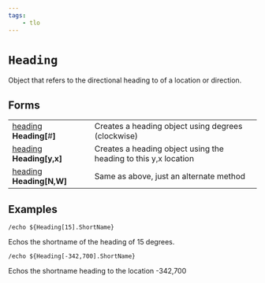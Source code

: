 ```yaml
---
tags:
    - tlo
---
```

# `Heading`

Object that refers to the directional heading to of a location or direction.

## Forms

|  |  |
| :--- | :--- |
| [heading][heading] **Heading[**\#**]** | Creates a heading object using degrees (clockwise) |
| [heading][heading] **Heading[**y,x**]** | Creates a heading object using the heading to this y,x location |
| [heading][heading] **Heading[**N,W**]** | Same as above, just an alternate method |

## Examples

`/echo ${Heading[15].ShortName}`

Echos the shortname of the heading of 15 degrees.

`/echo ${Heading[-342,700].ShortName}`

Echos the shortname heading to the location -342,700

[heading]: ../data-types/datatype-heading.md